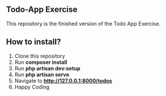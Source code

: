 ## Todo-App Exercise

This repository is the finished version of the Todo App Exercise. 

## How to install?

1. Clone this repository
2. Run **composer install**
3. Run **php artisan dev:setup**
4. Run **php artisan serve**
5. Navigate to **http://127.0.0.1:8000/todos**
6. Happy Coding